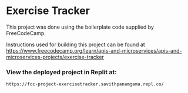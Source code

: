 # Exercise Tracker

This project was done using the boilerplate code supplied by FreeCodeCamp. 

Instructions used for building this project can be found at https://www.freecodecamp.org/learn/apis-and-microservices/apis-and-microservices-projects/exercise-tracker

### View the deployed project in Replit at:
    https://fcc-project-exercisetracker.savithpanamgama.repl.co/
